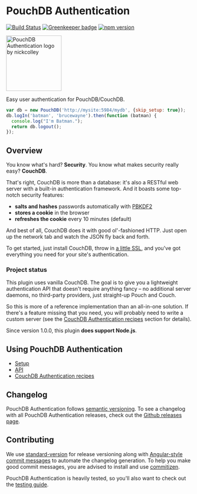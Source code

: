 PouchDB Authentication
=====

[![Build Status](https://travis-ci.org/pouchdb-community/pouchdb-authentication.svg?branch=master)](https://travis-ci.org/pouchdb-community/pouchdb-authentication)
[![Greenkeeper badge](https://badges.greenkeeper.io/pouchdb-community/pouchdb-authentication.svg)](https://greenkeeper.io/)
[![npm version](https://img.shields.io/npm/v/pouchdb-authentication.svg)](https://www.npmjs.com/package/pouchdb-authentication)

<img alt="PouchDB Authentication logo by nickcolley" title="PouchDB Authentication logo by nickcolley" width="150px" src="https://raw.githubusercontent.com/pouchdb-community/pouchdb-authentication/master/docs/logo.png"/>

Easy user authentication for PouchDB/CouchDB.

```js
var db = new PouchDB('http://mysite:5984/mydb', {skip_setup: true});
db.logIn('batman', 'brucewayne').then(function (batman) {
  console.log("I'm Batman.");
  return db.logout();
});
```


Overview
----------

You know what's hard?  **Security**.  You know what makes security really easy?  **CouchDB**.

That's right, CouchDB is more than a database: it's also a RESTful web server with a built-in authentication framework. And it boasts some top-notch security features:

* **salts and hashes** passwords automatically with [PBKDF2](https://en.wikipedia.org/wiki/PBKDF2)
* **stores a cookie** in the browser
* **refreshes the cookie** every 10 minutes (default)

And best of all, CouchDB does it with good ol'-fashioned HTTP. Just open up the network tab and watch the JSON fly back and forth.

To get started, just install CouchDB, throw in [a little SSL](https://wiki.apache.org/couchdb/How_to_enable_SSL), and you've got everything you need for your site's authentication.

### Project status

This plugin uses vanilla CouchDB.  The goal is to give you a lightweight authentication API that doesn't require anything fancy &ndash; no additional server daemons, no third-party providers, just straight-up Pouch and Couch.

So this is more of a reference implementation than an all-in-one solution. If there's a feature missing that you need, you will probably need to write a custom server (see the [CouchDB Authentication recipes][recipes] section for details).

Since version 1.0.0, this plugin **does support Node.js**.


Using PouchDB Authentication
------

* [Setup](https://github.com/pouchdb-community/pouchdb-authentication/blob/master/docs/setup.md)
* [API](https://github.com/pouchdb-community/pouchdb-authentication/blob/master/docs/api.md)
* [CouchDB Authentication recipes][recipes]


Changelog
------

PouchDB Authentication follows [semantic versioning](http://semver.org/). To see a changelog with all PouchDB Authentication releases, check out the [Github releases page](https://github.com/pouchdb-community/pouchdb-authentication/releases).


Contributing
------

We use [standard-version](https://github.com/conventional-changelog/standard-version) for release versioning along with [Angular-style commit messages](https://github.com/angular/angular/blob/master/CONTRIBUTING.md#commit) to automate the changelog generation. To help you make good commit messages, you are advised to install and use [commitizen](https://github.com/commitizen/cz-cli).

PouchDB Authentication is heavily tested, so you'll also want to check out the [testing guide](https://github.com/pouchdb-community/pouchdb-authentication/blob/master/TESTING.md).

[recipes]: https://github.com/pouchdb-community/pouchdb-authentication/blob/master/docs/recipes.md
